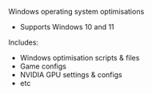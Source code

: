 Windows operating system optimisations <br/>
- Supports Windows 10 and 11

Includes:
- Windows optimisation scripts & files
- Game configs
- NVIDIA GPU settings & configs
- etc

